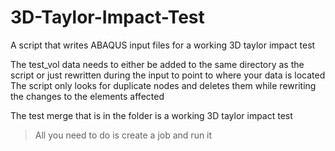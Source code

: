 # 3D-Taylor-Impact-Test
A script that writes ABAQUS input files for a working 3D taylor impact test

The test_vol data needs to either be added to the same directory as the script or just rewritten during the input to point to where your data is located
The script only looks for duplicate nodes and deletes them while rewriting the changes to the elements affected

The test merge that is in the folder is a working 3D taylor impact test
>All you need to do is create a job and run it
